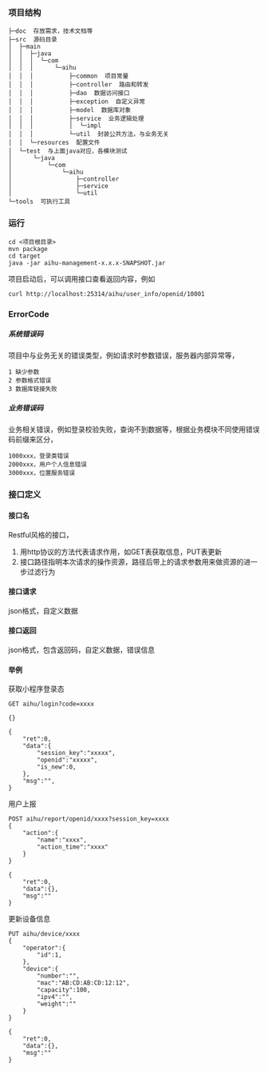 ### 项目结构

```
├─doc  存放需求，技术文档等
├─src  源码目录
│  ├─main
│  │  ├─java
│  │  │  └─com
│  │  │      └─aihu
│  │  │          ├─common  项目常量
│  │  │          ├─controller  路由和转发
│  │  │          ├─dao  数据访问接口
│  │  │          ├─exception  自定义异常
│  │  │          ├─model  数据库对象
│  │  │          ├─service  业务逻辑处理
│  │  │          │  └─impl
│  │  │          └─util  封装公共方法，与业务无关
│  │  └─resources  配置文件
│  └─test  与上面java对应，各模块测试
│      └─java
│          └─com
│              └─aihu
│                  ├─controller
│                  ├─service
│                  └─util
└─tools  可执行工具
```

### 运行

    cd <项目根目录>
    mvn package
    cd target
    java -jar aihu-management-x.x.x-SNAPSHOT.jar

项目启动后，可以调用接口查看返回内容，例如

    curl http://localhost:25314/aihu/user_info/openid/10001

### ErrorCode

##### 系统错误码

项目中与业务无关的错误类型，例如请求时参数错误，服务器内部异常等，

    1 缺少参数
    2 参数格式错误
    3 数据库链接失败

##### 业务错误码

业务相关错误，例如登录校验失败，查询不到数据等，根据业务模块不同使用错误码前缀来区分，

    1000xxx，登录类错误
    2000xxx，用户个人信息错误
    3000xxx，位置服务错误

### 接口定义

#### 接口名

Restful风格的接口，
1. 用http协议的方法代表请求作用，如GET表获取信息，PUT表更新
2. 接口路径指明本次请求的操作资源，路径后带上的请求参数用来做资源的进一步过滤行为

#### 接口请求

json格式，自定义数据

#### 接口返回

json格式，包含返回码，自定义数据，错误信息

#### 举例

获取小程序登录态

    GET aihu/login?code=xxxx
    
    {}
    
    {
    	"ret":0,
    	"data":{
    		"session_key":"xxxxx",
    	   	"openid":"xxxxx",
    	    "is_new":0,
    	},
    	"msg":"",
    }

用户上报

    POST aihu/report/openid/xxxx?session_key=xxxx
    {
    	"action":{
    		"name":"xxxx",
    		"action_time":"xxxx"
    	}
    }
    
    {
    	"ret":0,
    	"data":{},
    	"msg":""
    }

更新设备信息

    PUT aihu/device/xxxx
    {
    	"operator":{
    		"id":1,
    	},
    	"device":{
    		"number":"",
    		"mac":"AB:CD:AB:CD:12:12",
    		"capacity":100,
    		"ipv4":"",
    		"weight":""
    	}
    }
    
    {
    	"ret":0,
    	"data":{},
    	"msg":""
    }